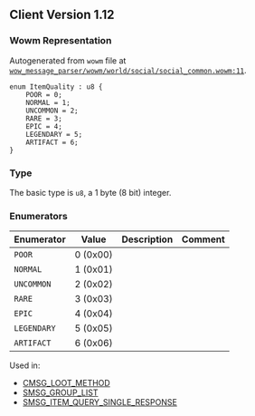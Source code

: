 ## Client Version 1.12

### Wowm Representation

Autogenerated from `wowm` file at [`wow_message_parser/wowm/world/social/social_common.wowm:11`](https://github.com/gtker/wow_messages/tree/main/wow_message_parser/wowm/world/social/social_common.wowm#L11).

```rust,ignore
enum ItemQuality : u8 {
    POOR = 0;
    NORMAL = 1;
    UNCOMMON = 2;
    RARE = 3;
    EPIC = 4;
    LEGENDARY = 5;
    ARTIFACT = 6;
}
```
### Type
The basic type is `u8`, a 1 byte (8 bit) integer.
### Enumerators
| Enumerator | Value  | Description | Comment |
| --------- | -------- | ----------- | ------- |
| `POOR` | 0 (0x00) |  |  |
| `NORMAL` | 1 (0x01) |  |  |
| `UNCOMMON` | 2 (0x02) |  |  |
| `RARE` | 3 (0x03) |  |  |
| `EPIC` | 4 (0x04) |  |  |
| `LEGENDARY` | 5 (0x05) |  |  |
| `ARTIFACT` | 6 (0x06) |  |  |

Used in:
* [CMSG_LOOT_METHOD](cmsg_loot_method.md)
* [SMSG_GROUP_LIST](smsg_group_list.md)
* [SMSG_ITEM_QUERY_SINGLE_RESPONSE](smsg_item_query_single_response.md)

